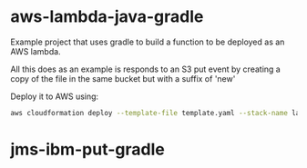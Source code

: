 # aws-lambda-java-gradle

Example project that uses gradle to build a function to be deployed as an AWS lambda.

All this does as an example is responds to an S3 put event by creating a copy of the file
in the same bucket but with a suffix of 'new'

Deploy it to AWS using:

```bash
aws cloudformation deploy --template-file template.yaml --stack-name lambda-test --capabilities CAPABILITY_IAM
```
# jms-ibm-put-gradle
